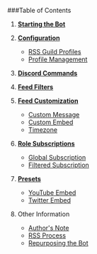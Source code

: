 ###Table of Contents

1. **[Starting the Bot](https://github.com/synzen/Discord.RSS/wiki/Starting-the-Bot)**

2. **[Configuration](https://github.com/synzen/Discord.RSS/wiki/Configuration)**
    * [RSS Guild Profiles](https://github.com/synzen/Discord.RSS/wiki/RSS-Guild-Profiles)
    * [Profile Management](https://github.com/synzen/Discord.RSS/wiki/RSS-Guild-Profiles)

3. **[Discord Commands](https://github.com/synzen/Discord.RSS/wiki/Discord-Commands)**

4. **[Feed Filters](https://github.com/synzen/Discord.RSS/wiki/Feed-Filters)**

5. **[Feed Customization](https://github.com/synzen/Discord.RSS/wiki/Feed-Customization)**
    * [Custom Message](https://github.com/synzen/Discord.RSS/wiki/Custom-Message)
    * [Custom Embed](https://github.com/synzen/Discord.RSS/wiki/Custom-Embed)
    * [Timezone](https://github.com/synzen/Discord.RSS/wiki/Timezone)

6. **[Role Subscriptions](https://github.com/synzen/Discord.RSS/wiki/Role-Subscriptions)**
    * [Global Subscription](https://github.com/synzen/Discord.RSS/wiki/Global-Subscriptions)
    * [Filtered Subscription](https://github.com/synzen/Discord.RSS/wiki/Filtered-Subscriptions)

7. **[Presets](https://github.com/synzen/Discord.RSS/wiki/Presets)**
    * [YouTube Embed](https://github.com/synzen/Discord.RSS/wiki/YouTube-Embed-Preset)
    * [Twitter Embed](https://github.com/synzen/Discord.RSS/wiki/Twitter-Embed-Preset)

7. Other Information
    * [Author's Note](https://github.com/synzen/Discord.RSS/wiki/Author's-Note)
    * [RSS Process](https://github.com/synzen/Discord.RSS/wiki/RSS-Process)
    * [Repurposing the Bot](https://github.com/synzen/Discord.RSS/wiki/Repurposing-the-Bot)